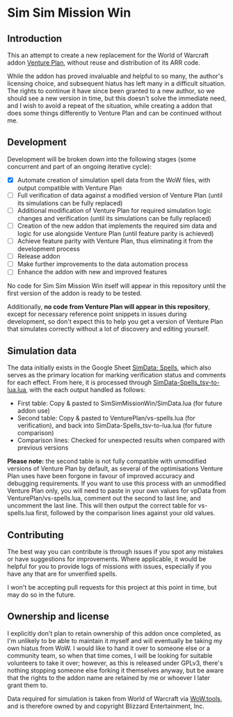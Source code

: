 # Sim Sim Mission Win
## Introduction
This an attempt to create a new replacement for the World of Warcraft addon [Venture Plan](https://www.townlong-yak.com/addons/venture-plan), without reuse and distribution of its ARR code.

While the addon has proved invaluable and helpful to so many, the author's licensing choice, and subsequent hiatus has left many in a difficult situation. The rights to continue it have since been granted to a new author, so we should see a new version in time, but this doesn't solve the immediate need, and I wish to avoid a repeat of the situation, while creating a addon that does some things differently to Venture Plan and can be continued without me.

## Development
Development will be broken down into the following stages (some concurrent and part of an ongoing iterative cycle):
- [x] Automate creation of simulation spell data from the WoW files, with output compatible with Venture Plan
- [ ] Full verification of data against a modified version of Venture Plan (until its simulations can be fully replaced)
- [ ] Additional modification of Venture Plan for required simulation logic changes and verification (until its simulations can be fully replaced)
- [ ] Creation of the new addon that implements the required sim data and logic for use alongside Venture Plan (until feature parity is achieved)
- [ ] Achieve feature parity with Venture Plan, thus eliminating it from the development process
- [ ] Release addon
- [ ] Make further improvements to the data automation process
- [ ] Enhance the addon with new and improved features

No code for Sim Sim Mission Win itself will appear in this repository until the first version of the addon is ready to be tested.

Additionally, **no code from Venture Plan will appear in this repository**, except for necessary reference point snippets in issues during development, so don't expect this to help you get a version of Venture Plan that simulates correctly without a lot of discovery and editing yourself.

## Simulation data
The data initially exists in the Google Sheet [SimData: Spells](https://docs.google.com/spreadsheets/d/1sDbpMaQUaHaJ-daScq4Qi1AQDoFnnYw_pU5G6qrkBKU), which also serves as the primary location for marking verification status and comments for each effect. From here, it is processed through [SimData-Spells_tsv-to-lua.lua](SimData-Spells_tsv-to-lua.lua), with the each output handled as follows:
- First table: Copy & pasted to SimSimMissionWin/SimData.lua (for future addon use)
- Second table: Copy & pasted to VenturePlan/vs-spells.lua (for verification), and back into SimData-Spells_tsv-to-lua.lua (for future comparison)
- Comparison lines: Checked for unexpected results when compared with previous versions

**Please note:** the second table is not fully compatible with unmodified versions of Venture Plan by default, as several of the optimisations Venture Plan uses have been forgone in favour of improved accuracy and debugging requirements. If you want to use this process with an unmodified Venture Plan only, you will need to paste in your own values for vpData from VenturePlan/vs-spells.lua, comment out the second to last line, and uncomment the last line. This will then output the correct table for vs-spells.lua first, followed by the comparison lines against your old values.

## Contributing
The best way you can contribute is through issues if you spot any mistakes or have suggestions for improvements. Where applicable, it would be helpful for you to provide logs of missions with issues, especially if you have any that are for unverified spells.

I won't be accepting pull requests for this project at this point in time, but may do so in the future.

## Ownership and license
I explicitly don't plan to retain ownership of this addon once completed, as I'm unlikely to be able to maintain it myself and will eventually be taking my own hiatus from WoW. I would like to hand it over to someone else or a community team, so when that time comes, I will be looking for suitable volunteers to take it over; however, as this is released under GPLv3, there's nothing stopping someone else forking it themselves anyway, but be aware that the rights to the addon name are retained by me or whoever I later grant them to.

Data required for simulation is taken from World of Warcraft via [WoW.tools](https://wow.tools/), and is therefore owned by and copyright Blizzard Entertainment, Inc.
